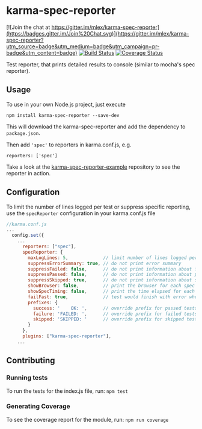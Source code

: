 # karma-spec-reporter

[![Join the chat at https://gitter.im/mlex/karma-spec-reporter](https://badges.gitter.im/Join%20Chat.svg)](https://gitter.im/mlex/karma-spec-reporter?utm_source=badge&utm_medium=badge&utm_campaign=pr-badge&utm_content=badge) [![Build Status](https://travis-ci.org/mlex/karma-spec-reporter.svg)](https://travis-ci.org/mlex/karma-spec-reporter)
[![Coverage Status](https://coveralls.io/repos/mlex/karma-spec-reporter/badge.svg?branch=master&service=github)](https://coveralls.io/github/mlex/karma-spec-reporter?branch=master)

Test reporter, that prints detailed results to console (similar to mocha's spec reporter).

## Usage

To use in your own Node.js project, just execute
```
npm install karma-spec-reporter --save-dev
```
This will download the karma-spec-reporter and add the dependency to `package.json`.

Then add ``'spec'`` to reporters in karma.conf.js, e.g.

```
reporters: ['spec']
```

Take a look at the [karma-spec-reporter-example](http://github.com/mlex/karma-spec-reporter-example) repository to see the reporter in action.

## Configuration

To limit the number of lines logged per test or suppress specific reporting, use the `specReporter` configuration in your
karma.conf.js file
``` js
//karma.conf.js
...
  config.set({
    ...
      reporters: ["spec"],
      specReporter: {
        maxLogLines: 5,             // limit number of lines logged per test
        suppressErrorSummary: true, // do not print error summary
        suppressFailed: false,      // do not print information about failed tests
        suppressPassed: false,      // do not print information about passed tests
        suppressSkipped: true,      // do not print information about skipped tests
        showBrowser: false,         // print the browser for each spec
        showSpecTiming: false,      // print the time elapsed for each spec
        failFast: true,             // test would finish with error when a first fail occurs
        prefixes: {
          success: '    OK: ',      // override prefix for passed tests, default is '✓ '
          failure: 'FAILED: ',      // override prefix for failed tests, default is '✗ '
          skipped: 'SKIPPED: '      // override prefix for skipped tests, default is '- '
        }
      },
      plugins: ["karma-spec-reporter"],
    ...
```

## Contributing

### Running tests

To run the tests for the index.js file, run: `npm test`

### Generating Coverage

To see the coverage report for the module, run: `npm run coverage`

